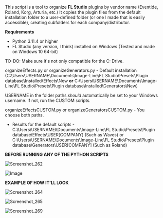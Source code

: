 This script is a tool to organize **FL Studio** plugins by vendor name (Eventide, Roland, Korg, Arturia, etc.) It copies the plugin files from the default installation folder to a user-defined folder (or one I made that is easily accessible), creating subfolders for each company/distributor.


**Requirements**

- Python 3.11.4 or higher
- FL Studio (any version, I think) installed on Windows (Tested and made on Windows 10 64-bit)

TO-DO: Make sure it's not only compatible for the C: Drive.

organizeEffects.py or organizeGenerators.py - Default installation (C:\Users\USERNAME\Documents\Image-Line\FL Studio\Presets\Plugin database\Installed\Effects\New **or** C:\Users\USERNAME\Documents\Image-Line\FL Studio\Presets\Plugin database\Installed\Generators\New)

USERNAME in the folder paths _should_ automatically be set to your Windows username. if not, run the CUSTOM scripts.

organizeEffectsCUSTOM.py or organizeGeneratorsCUSTOM.py - You choose both paths.

- Results for the default scripts -
C:\Users\USERNAMEl\Documents\Image-Line\FL Studio\Presets\Plugin database\Effects\USER\[COMPANY] (Such as Waves)
or
C:\Users\USERNAME\Documents\Image-Line\FL Studio\Presets\Plugin database\Generators\USER\[COMPANY] (Such as Roland)

**BEFORE RUNNING ANY OF THE PYTHON SCRIPTS**

![Screenshot_262](https://github.com/Magabes/FL-Studio-Automatic-Plugin-Organizer/assets/90144228/51fcb389-2149-4e71-b40b-65bd48920aa6)

![Image](https://user-images.githubusercontent.com/90144228/250405164-f7ed76cf-6bae-4df3-82e9-17b6d5db599b.png)


**EXAMPLE OF HOW IT'LL LOOK**

![Screenshot_264](https://github.com/Magabes/FL-Studio-Automatic-Plugin-Organizer/assets/90144228/697d62fa-220c-4220-9794-d31b4daa4227)

![Screenshot_265](https://github.com/Magabes/FL-Studio-Automatic-Plugin-Organizer/assets/90144228/7681a2db-1541-4d35-914a-23f341b2c5d8)

![Screenshot_269](https://github.com/Magabes/FL-Studio-Automatic-Plugin-Organizer/assets/90144228/3010a934-c753-48bb-ab1f-891124f453bd)



